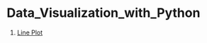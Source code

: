 # Data_Visualization_with_Python

1. [Line Plot](https://github.com/Tarun-Kamboj/Data_Visualization_with_Python/tree/master/Line%20Plot)